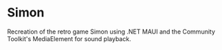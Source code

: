 # Simon

Recreation of the retro game Simon using .NET MAUI and the Community Toolkit's MediaElement for sound playback.